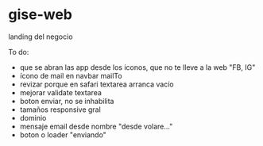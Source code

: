 # gise-web
landing del negocio

To do:
- que se abran las app desde los iconos, que no te lleve a la web "FB, IG"
- ícono de mail en navbar mailTo
- revizar porque en safari textarea arranca vacío
- mejorar validate textarea
- boton enviar, no se inhabilita
- tamaños responsive gral
- dominio
- mensaje email desde nombre "desde volare..."
- boton o loader "enviando"



